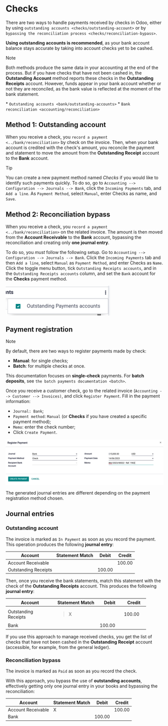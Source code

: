 # Checks

There are two ways to handle payments received by checks in Odoo, either
by using `outstanding
accounts <checks/outstanding-account>` or by
`bypassing the reconciliation process
<checks/reconciliation-bypass>`.

**Using outstanding accounts is recommended**, as your bank account
balance stays accurate by taking into account checks yet to be cashed.

> [!NOTE]
> Both methods produce the same data in your accounting at the end of
> the process. But if you have checks that have not been cashed in, the
> **Outstanding Account** method reports these checks in the
> **Outstanding Receipts** account. However, funds appear in your bank
> account whether or not they are reconciled, as the bank value is
> reflected at the moment of the bank statement.

<div class="seealso">

\* `Outstanding accounts <bank/outstanding-accounts>` \*
`Bank reconciliation <accounting/reconciliation>`

</div>

## Method 1: Outstanding account

When you receive a check, you
`record a payment <../bank/reconciliation>` by check on the invoice.
Then, when your bank account is credited with the check's amount, you
reconcile the payment and statement to move the amount from the
**Outstanding Receipt** account to the **Bank** account.

> [!TIP]
> You can create a new payment method named *Checks* if you would like
> to identify such payments quickly. To do so, go to
> `Accounting --> Configuration --> Journals --> Bank`, click the
> `Incoming Payments` tab, and `Add a line`. As `Payment
> Method`, select `Manual`, enter <span class="title-ref">Checks</span>
> as name, and `Save`.

## Method 2: Reconciliation bypass

When you receive a check, you
`record a payment <../bank/reconciliation>` on the related invoice. The
amount is then moved from the **Account Receivable** to the **Bank**
account, bypassing the reconciliation and creating only **one journal
entry**.

To do so, you *must* follow the following setup. Go to
`Accounting --> Configuration
--> Journals --> Bank`. Click the `Incoming Payments` tab and then
`Add a line`, select `Manual` as `Payment Method`, and enter
<span class="title-ref">Checks</span> as `Name`. Click the toggle menu
button, tick `Outstanding Receipts accounts`, and in the
`Outstanding Receipts accounts` column, and set the `Bank` account for
the **Checks** payment method.

![Bypass the Outstanding Receipts account using the Bank account.](checks/outstanding-payment-accounts.png)

## Payment registration

> [!NOTE]
> By default, there are two ways to register payments made by check:
>
> - **Manual**: for single checks;
> - **Batch**: for multiple checks at once.
>
> This documentation focuses on **single-check** payments. For **batch
> deposits**, see `the
> batch payments documentation <batch>`.

Once you receive a customer check, go to the related invoice
(`Accounting -->
Customer --> Invoices)`, and click `Register Payment`. Fill in the
payment information:

- `Journal: Bank`;
- `Payment method`: `Manual` (or **Checks** if you have created a
  specific payment method);
- `Memo`: enter the check number;
- Click `Create Payment`.

![Check payment info](checks/payment-checks.png)

The generated journal entries are different depending on the payment
registration method chosen.

## Journal entries

### Outstanding account

The invoice is marked as `In Payment` as soon as you record the payment.
This operation produces the following **journal entry**:

| Account              | Statement Match | Debit  | Credit |
|----------------------|-----------------|--------|--------|
| Account Receivable   |                 |        | 100.00 |
| Outstanding Receipts |                 | 100.00 |        |

Then, once you receive the bank statements, match this statement with
the check of the **Outstanding Receipts** account. This produces the
following **journal entry**:

<table style="width:89%;">
<colgroup>
<col style="width: 30%" />
<col style="width: 27%" />
<col style="width: 15%" />
<col style="width: 15%" />
</colgroup>
<thead>
<tr class="header">
<th>Account</th>
<th>Statement Match</th>
<th>Debit</th>
<th>Credit</th>
</tr>
</thead>
<tbody>
<tr class="odd">
<td>Outstanding Receipts</td>
<td><blockquote>
<p>X</p>
</blockquote></td>
<td></td>
<td>100.00</td>
</tr>
<tr class="even">
<td>Bank</td>
<td></td>
<td>100.00</td>
<td></td>
</tr>
</tbody>
</table>

If you use this approach to manage received checks, you get the list of
checks that have not been cashed in the **Outstanding Receipt** account
(accessible, for example, from the general ledger).

### Reconciliation bypass

The invoice is marked as `Paid` as soon as you record the check.

With this approach, you bypass the use of **outstanding accounts**,
effectively getting only one journal entry in your books and bypassing
the reconciliation:

| Account            | Statement Match | Debit  | Credit |
|--------------------|-----------------|--------|--------|
| Account Receivable | X               |        | 100.00 |
| Bank               |                 | 100.00 |        |
